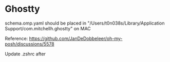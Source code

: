 # Ghostty

schema.omp.yaml should be placed in "/Users/t0n038s/Library/Application Support/com.mitchellh.ghostty" on MAC

Reference: https://github.com/JanDeDobbeleer/oh-my-posh/discussions/5578

Update .zshrc after
